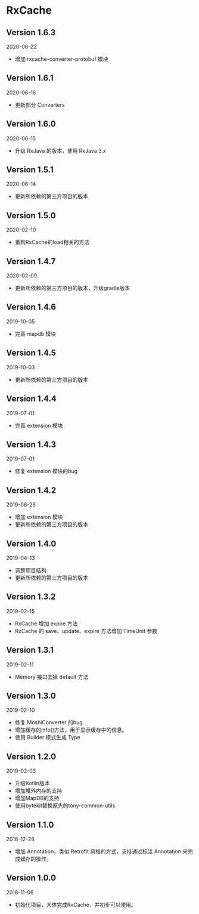 RxCache
===

Version 1.6.3
---
2020-06-22
* 增加 rxcache-converter-protobuf 模块

Version 1.6.1
---
2020-06-16
* 更新部分 Converters

Version 1.6.0
---
2020-06-15
* 升级 RxJava 的版本，使用 RxJava 3.x

Version 1.5.1
---
2020-06-14
* 更新所依赖的第三方项目的版本

Version 1.5.0
---
2020-02-10
* 重构RxCache的load相关的方法

Version 1.4.7
---
2020-02-09
* 更新所依赖的第三方项目的版本，升级gradle版本

Version 1.4.6
---
2019-10-05
* 完善 mapdb 模块

Version 1.4.5
---
2019-10-03
* 更新所依赖的第三方项目的版本

Version 1.4.4
---
2019-07-01
* 完善 extension 模块

Version 1.4.3
---
2019-07-01
* 修复 extension 模块的bug

Version 1.4.2
---
2019-06-26
* 增加 extension 模块
* 更新所依赖的第三方项目的版本

Version 1.4.0
---
2019-04-13
* 调整项目结构
* 更新所依赖的第三方项目的版本

Version 1.3.2
---
2019-02-15
* RxCache 增加 expire 方法
* RxCache 的 save、update、expire 方法增加 TimeUnit 参数

Version 1.3.1
---
2019-02-11
* Memory 接口去掉 default 方法

Version 1.3.0
---
2019-02-10
* 修复 MoshiConverter 的bug
* 增加缓存的info()方法，用于显示缓存中的信息。
* 使用 Builder 模式生成 Type

Version 1.2.0
---
2019-02-03
* 升级Kotlin版本
* 增加堆外内存的支持
* 增加MapDB的支持
* 使用bytekit替换原先的tony-common-utils

Version 1.1.0
---
2018-12-28
* 增加 Annotation，类似 Retrofit 风格的方式，支持通过标注 Annotation 来完成缓存的操作。

Version 1.0.0
---
2018-11-06
* 初始化项目，大体完成RxCache，并初步可以使用。